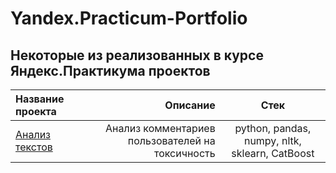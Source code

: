 # Yandex.Practicum-Portfolio
## Некоторые из реализованных в курсе Яндекс.Практикума проектов
| Название проекта | Описание | Стек |
| :-------------------- | ---------------------: |:---------------------------:|
| [Анализ текстов]([адрес://ссылки.здесь](https://github.com/avkoblov/Yandex.Practicum-Portfolio/blob/main/NLP%20text%20ML/NLP%20Text%20machine%20learning%20WikiShop%20Project%20-%20GIT.ipynb) "Заголовок ссылки") | Анализ комментариев пользователей на токсичность | python, pandas, numpy, nltk, sklearn, CatBoost |
